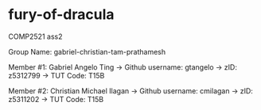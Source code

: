# fury-of-dracula
COMP2521 ass2

Group Name: gabriel-christian-tam-prathamesh

Member #1: Gabriel Angelo Ting
    -> Github username: gtangelo
    -> zID: z5312799
    -> TUT Code: T15B
    
Member #2: Christian Michael Ilagan
    -> Github username: cmilagan
    -> zID: z5311202
    -> TUT Code: T15B
